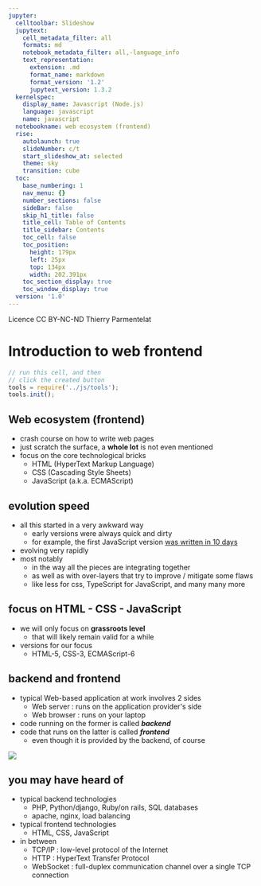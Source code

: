 ```yaml
---
jupyter:
  celltoolbar: Slideshow
  jupytext:
    cell_metadata_filter: all
    formats: md
    notebook_metadata_filter: all,-language_info
    text_representation:
      extension: .md
      format_name: markdown
      format_version: '1.2'
      jupytext_version: 1.3.2
  kernelspec:
    display_name: Javascript (Node.js)
    language: javascript
    name: javascript
  notebookname: web ecosystem (frontend)
  rise:
    autolaunch: true
    slideNumber: c/t
    start_slideshow_at: selected
    theme: sky
    transition: cube
  toc:
    base_numbering: 1
    nav_menu: {}
    number_sections: false
    sideBar: false
    skip_h1_title: false
    title_cell: Table of Contents
    title_sidebar: Contents
    toc_cell: false
    toc_position:
      height: 179px
      left: 25px
      top: 134px
      width: 202.391px
    toc_section_display: true
    toc_window_display: true
  version: '1.0'
---
```


<div class="licence">
<span>Licence CC BY-NC-ND</span>
<span>Thierry Parmentelat</span>
</div>


# Introduction to web frontend

```javascript
// run this cell, and then 
// click the created button
tools = require('../js/tools');
tools.init();
```

<!-- #region slideshow={"slide_type": "slide"} -->
## Web ecosystem (frontend)
<!-- #endregion -->

* crash course on how to write web pages  
* just scratch the surface, a **whole lot** is not even mentioned  
* focus on the core technological bricks
  * HTML (HyperText Markup Language)
  * CSS (Cascading Style Sheets)
  * JavaScript (a.k.a. ECMAScript)

<!-- #region slideshow={"slide_type": "slide"} -->
## evolution speed
<!-- #endregion -->

* all this started in a very awkward way
  * early versions were always quick and dirty
  * for example, the first JavaScript version [was written in 10 days](https://thenewstack.io/brendan-eich-on-creating-javascript-in-10-days-and-what-hed-do-differently-today/)
* evolving very rapidly
* most notably
  * in the way all the pieces are integrating together
  * as well as with over-layers that try to improve / mitigate some flaws
  * like less for css, TypeScript for JavaScript, and many many more


<!-- #region slideshow={"slide_type": "slide"} -->
##  focus on HTML - CSS - JavaScript
<!-- #endregion -->

<!-- #region slideshow={"slide_type": ""} -->
* we will only focus on **grassroots level**
  * that will likely remain valid for a while
* versions for our focus
  * HTML-5, CSS-3, ECMAScript-6
<!-- #endregion -->

<!-- #region slideshow={"slide_type": "slide"} -->
## backend and frontend 
<!-- #endregion -->

* typical Web-based application at work involves 2 sides
  * Web server : runs on the application provider's side
  * Web browser : runs on your laptop
* code running on the former is called ***backend*** 
* code that runs on the latter is called ***frontend***
  * even though it is provided by the backend, of course  

<!-- #region slideshow={"slide_type": "slide"} -->
![](../media/client-server.svg)
<!-- #endregion -->

<!-- #region slideshow={"slide_type": "slide"} -->
## you may have heard of
<!-- #endregion -->

<!-- #region slideshow={"slide_type": ""} -->
* typical backend technologies
  * PHP, Python/django, Ruby/on rails, SQL databases
  * apache, nginx, load balancing
* typical frontend technologies
  * HTML, CSS, JavaScript
* in between
  * TCP/IP : low-level protocol of the Internet
  * HTTP : HyperText Transfer Protocol
  * WebSocket : full-duplex communication channel over a single TCP connection 
<!-- #endregion -->
